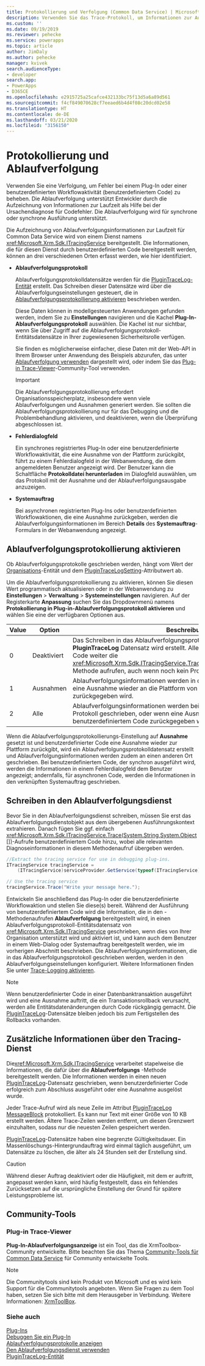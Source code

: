 ```yaml
---
title: Protokollierung und Verfolgung (Common Data Service) | Microsoft Docs
description: Verwenden Sie das Trace-Protokoll, um Informationen zur Ausführung von Plug-Ins zu speichern, um das Plug-In-Debugging zu unterstützen.
ms.custom: ''
ms.date: 09/19/2019
ms.reviewer: pehecke
ms.service: powerapps
ms.topic: article
author: JimDaly
ms.author: pehecke
manager: kvivek
search.audienceType:
- developer
search.app:
- PowerApps
- D365CE
ms.openlocfilehash: e2915725a25cafce432133bc75f13d5a6a89d561
ms.sourcegitcommit: f4cf849070628cf7eeaed6b4d4f08c20dcd02e58
ms.translationtype: HT
ms.contentlocale: de-DE
ms.lasthandoff: 03/21/2020
ms.locfileid: "3156150"
---
```

# <a name="tracing-and-logging"></a>Protokollierung und Ablaufverfolgung

Verwenden Sie eine Verfolgung, um Fehler bei einem Plug-In oder einer benutzerdefinierten Workflowaktivität (benutzerdefiniertem Code) zu beheben. Die Ablaufverfolgung unterstützt Entwickler durch die Aufzeichnung von Informationen zur Laufzeit als Hilfe bei der Ursachendiagnose für Codefehler. Die Ablaufverfolgung wird für synchrone oder synchrone Ausführung unterstützt.
  
Die Aufzeichnung von Ablaufverfolgungsinformationen zur Laufzeit für Common Data Service wird von einem Dienst namens <xref:Microsoft.Xrm.Sdk.ITracingService> bereitgestellt. Die Informationen, die für diesen Dienst durch benutzerdefinierten Code bereitgestellt werden, können an drei verschiedenen Orten erfasst werden, wie hier identifiziert.  

- **Ablaufverfolgungsprotokoll**  
  
    Ablaufverfolgungsprotokolldatensätze werden für die [PluginTraceLog-Entität](reference/entities/plugintracelog.md) erstellt. Das Schreiben dieser Datensätze wird über die Ablaufverfolgungseinstellungen gesteuert, die in [Ablaufverfolgungsprotokollierung aktivieren](#enable-trace-logging) beschrieben werden.

    Diese Daten können in modellgesteuerten Anwendungen gefunden werden, indem Sie zu **Einstellungen** navigieren und die Kachel **Plug-In-Ablaufverfolgungsprotokoll** auswählen. Die Kachel ist nur sichtbar, wenn Sie über Zugriff auf die Ablaufverfolgungsprotokoll-Entitätsdatensätze in Ihrer zugewiesenen Sicherheitsrolle verfügen.

    Sie finden es möglicherweise einfacher, diese Daten mit der Web-API in Ihrem Browser unter Anwendung des Beispiels abzurufen, das unter [Ablaufverfolgung verwenden](debug-plug-in.md#use-tracing) dargestellt wird, oder indem Sie das [Plug-in Trace-Viewer](#plug-in-trace-viewer)-Community-Tool verwenden.

    > [!IMPORTANT]
    > Die Ablaufverfolgungsprotokollierung erfordert Organisationsspeicherplatz, insbesondere wenn viele Ablaufverfolgungen und Ausnahmen generiert werden. Sie sollten die Ablaufverfolgungsprotokollierung nur für das Debugging und die Problembehandlung aktivieren, und deaktivieren, wenn die Überprüfung abgeschlossen ist.  
  
- **Fehlerdialogfeld**  
  
     Ein synchrones registriertes Plug-In oder eine benutzerdefinierte Workflowaktivität, die eine Ausnahme von der Plattform zurückgibt, führt zu einem Fehlerdialogfeld in der Webanwendung, die dem angemeldeten Benutzer angezeigt wird. Der Benutzer kann die Schaltfläche **Protokolldatei herunterladen** im Dialogfeld auswählen, um das Protokoll mit der Ausnahme und der Ablaufverfolgungsausgabe anzuzeigen.  
  
- **Systemauftrag**  
  
     Bei asynchronen registrierten Plug-Ins oder benutzerdefinierten Workflowaktionen, die eine Ausnahme zurückgeben, werden die Ablaufverfolgungsinformationen im Bereich **Details** des **Systemauftrag**-Formulars in der Webanwendung angezeigt.  
  
<a name="bkmk_trace-settings"></a>

## <a name="enable-trace-logging"></a>Ablaufverfolgungsprotokollierung aktivieren

Ob Ablaufverfolgungsprotokolle geschrieben werden, hängt vom Wert der [Organisations](/powerapps/developer/common-data-service/reference/entities/organization)-Entität und dem [PluginTraceLogSetting](/powerapps/developer/common-data-service/reference/entities/organization#BKMK_PluginTraceLogSetting)-Attributwert ab.

Um die Ablaufverfolgungsprotokollierung zu aktivieren, können Sie diesen Wert programmatisch aktualisieren oder in der Webanwendung zu **Einstellungen** > **Verwaltung** > **Systemeinstellungen** navigieren. Auf der Registerkarte **Anpassung** suchen Sie das Dropdownmenü namens **Protokollierung in Plug-in-Ablaufverfolgungsprotokoll aktivieren** und wählen Sie eine der verfügbaren Optionen aus.  
  
|Value|Option|Beschreibung|  
|------------|-----------------|-----------------|  
|0|Deaktiviert|Das Schreiben in das Ablaufverfolgungsprotokoll ist deaktiviert. Kein **PluginTraceLog** Datensatz wird erstellt. Allerdings kann benutzerdefinierter Code weiter die <xref:Microsoft.Xrm.Sdk.ITracingService.Trace(System.String,System.Object[])>-Methode aufrufen, auch wenn noch kein Protokoll geschrieben wurde.|  
|1|Ausnahmen|Ablaufverfolgungsinformationen werden in das Protokoll geschrieben, wenn eine Ausnahme wieder an die Plattform von benutzerdefiniertem Code zurückgegeben wird.|  
|2|Alle|Ablaufverfolgungsinformationen werden bei Fertigstellung von Code in das Protokoll geschrieben, oder wenn eine Ausnahme wieder an die Plattform von benutzerdefiniertem Code zurückgegeben wird.|  
  
Wenn die Ablaufverfolgungsprotokollierungs-Einstellung auf **Ausnahme** gesetzt ist und benutzerdefinierter Code eine Ausnahme wieder zur Plattform zurückgibt, wird ein Ablaufverfolgungsprotokolldatensatz erstellt und Ablaufverfolgungsinformationen werden zudem an einen anderen Ort geschrieben. Bei benutzerdefiniertem Code, der synchron ausgeführt wird, werden die Informationen in einem Fehlerdialogfeld dem Benutzer angezeigt; andernfalls, für asynchronen Code, werden die Informationen in den verknüpften Systemauftrag geschrieben.  

## <a name="write-to-the-tracing-service"></a>Schreiben in den Ablaufverfolgungsdienst

Bevor Sie in den Ablaufverfolgungsdienst schreiben, müssen Sie erst das Ablaufverfolgungsdienstobjekt aus dem übergebenen Ausführungskontext extrahieren. Danach fügen Sie ggf. einfach <xref:Microsoft.Xrm.Sdk.ITracingService.Trace(System.String,System.Object[])>-Aufrufe benutzerdefiniertem Code hinzu, wobei alle relevanten Diagnoseinformationen in diesem Methodenaufruf übergeben werden.  

  
 ```csharp
//Extract the tracing service for use in debugging plug-ins.
 ITracingService tracingService =
     (ITracingService)serviceProvider.GetService(typeof(ITracingService));

 // Use the tracing service 
 tracingService.Trace("Write your message here.");
 
```

Entwickeln Sie anschließend das Plug-In oder die benutzerdefinierte Workflowaktion und stellen Sie diese(s) bereit. Während der Ausführung von benutzerdefiniertem Code wird die Information, die in den -Methodenaufrufen **Ablaufverfolgung** bereitgestellt wird, in einen Ablaufverfolgungsprotokoll-Entitätsdatensatz von <xref:Microsoft.Xrm.Sdk.ITracingService> geschrieben, wenn dies von Ihrer Organisation unterstützt wird und aktiviert ist, und kann auch dem Benutzer in einem Web-Dialog oder Systemauftrag bereitgestellt werden, wie im vorherigen Abschnitt beschrieben. Die Ablaufverfolgungsinformationen, die in das Ablaufverfolgungsprotokoll geschrieben werden, werden in den Ablaufverfolgungseinstellungen konfiguriert. Weitere Informationen finden Sie unter [Trace-Logging aktivieren](#bkmk_trace-settings).  
  
> [!NOTE]
> Wenn benutzerdefinierter Code in einer Datenbanktransaktion ausgeführt wird und eine Ausnahme auftritt, die ein Transaktionsrollback verursacht, werden alle Entitätsdatenänderungen durch Code rückgängig gemacht. Die [PluginTraceLog](reference/entities/plugintracelog.md)-Datensätze bleiben jedoch bis zum Fertigstellen des Rollbacks vorhanden.  
  
## <a name="additional-information-about-the-tracing-service"></a>Zusätzliche Informationen über den Tracing-Dienst

Die<xref:Microsoft.Xrm.Sdk.ITracingService> verarbeitet stapelweise die Informationen, die dafür über die **Ablaufverfolgungs** -Methode bereitgestellt werden. Die Informationen werden in einen neuen [PluginTraceLog](reference/entities/plugintracelog.md)-Datensatz geschrieben, wenn benutzerdefinierter Code erfolgreich zum Abschluss ausgeführt oder eine Ausnahme ausgelöst wurde.  

Jeder Trace-Aufruf wird als neue Zeile im Attribut [PluginTraceLog](reference/entities/plugintracelog.md) [MessageBlock](reference/entities/plugintracelog.md#BKMK_MessageBlock) protokolliert. Es kann nur Text mit einer Größe von 10 KB erstellt werden. Ältere Trace-Zeilen werden entfernt, um diesen Grenzwert einzuhalten, sodass nur die neuesten Zeilen gespeichert werden.
  
[PluginTraceLog](reference/entities/plugintracelog.md)-Datensätze haben eine begrenzte Gültigkeitsdauer. Ein Massenlöschungs-Hintergrundauftrag wird einmal täglich ausgeführt, um Datensätze zu löschen, die älter als 24 Stunden seit der Erstellung sind. 

> [!CAUTION]
> Während dieser Auftrag deaktiviert oder die Häufigkeit, mit dem er auftritt, angepasst werden kann, wird häufig festgestellt, dass ein fehlendes Zurücksetzen auf die ursprüngliche Einstellung der Grund für spätere Leistungsprobleme ist.

## <a name="community-tools"></a>Community-Tools

 ### <a name="plug-in-trace-viewer"></a>Plug-in Trace-Viewer

**Plug-In-Ablaufverfolgungsanzeige** ist ein Tool, das die XrmToolbox-Community entwickelte. Bitte beachten Sie das Thema [Community-Tools für Common Data Service](community-tools.md) für Community entwickelte Tools.

> [!NOTE]
> Die Communitytools sind kein Produkt von Microsoft und es wird kein Support für die Communitytools angeboten. Wenn Sie Fragen zu dem Tool haben, setzen Sie sich bitte mit dem Herausgeber in Verbindung. Weitere Informationen: [XrmToolBox](https://www.xrmtoolbox.com).  

### <a name="see-also"></a>Siehe auch

[Plug-Ins](plug-ins.md)  
[Debuggen Sie ein Plug-In](debug-plug-in.md#use-tracing)  
[Ablaufverfolgungsprotokolle anzeigen](tutorial-write-plug-in.md#view-trace-logs)  
[Den Ablaufverfolgungsdienst verwenden](write-plug-in.md#use-the-tracing-service)  
[PluginTraceLog-Entität](reference/entities/plugintracelog.md)